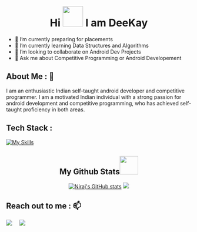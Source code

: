 # <div align="center"> Hi <img src = "https://user-images.githubusercontent.com/78593368/119226953-4de77600-bb29-11eb-8d16-9479fa967348.gif" width="55px" height="55px"> I am DeeKay</div>

- 🔭 I’m currently preparing for placements
- 🌱 I’m currently learning Data Structures and Algorithms
- 👯 I’m looking to collaborate on Android Dev Projects
- 💬 Ask me about Competitive Programming or Android Developement

## **About Me :** 👦
I am an enthusiastic Indian self-taught android developer and competitive programmer. I am a motivated Indian individual with a strong passion for android development and competitive programming, who has achieved self-taught proficiency in both areas.
## **Tech Stack :**
<!-- -->
[![My Skills](https://skillicons.dev/icons?i=androidstudio,kotlin,figma,c,cpp,firebase,git,ai&theme=dark)](https://skillicons.dev)
<h2 align="center">
  My Github Stats<img src="https://media.giphy.com/media/VgCDAzcKvsR6OM0uWg/giphy.gif" width="50">
</h2>
<div align = "center">
  
[![Niraj's GitHub stats](https://github-readme-stats.vercel.app/api?username=dikshansh17&theme=radical)](https://github.com/dikshansh17/github-readme-stats)
  <img src = "https://github-readme-streak-stats.herokuapp.com/?user=dikshansh17&line_height=40&theme=dark">
</div>

## **Reach out to me :** 📫
  <p>
    <a target="_blank"href="https://www.linkedin.com/in/niraj81/"><img src="https://img.shields.io/badge/linkedin-%230077B5.svg?&style=for-the-badge&logo=linkedin&logoColor=white" /></a>&nbsp;&nbsp;&nbsp;&nbsp;
    <a href="mailto:nirajpatidar81@gmail.com"><img src="https://img.shields.io/badge/gmail-%23D14836.svg?&style=for-the-badge&logo=gmail&logoColor=white" /></a>&nbsp;&nbsp;&nbsp;&nbsp;
</p>
